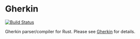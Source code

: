 # Gherkin

[![Build Status](https://secure.travis-ci.org/mmitteregger/gherkin-rust.svg)](http://travis-ci.org/mmitteregger/gherkin-rust)

Gherkin parser/compiler for Rust. Please see [Gherkin](https://github.com/cucumber/cucumber/tree/master/gherkin) for details.
